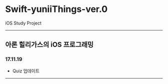 # Swift-yuniiThings-ver.0
iOS Study Project

---
## 아론 힐리가스의 iOS 프로그래밍
### 17.11.19
- Quiz 업데이트

---

